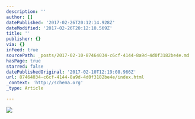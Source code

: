 ```yaml
---
description: ''
author: []
datePublished: '2017-02-26T20:12:14.928Z'
dateModified: '2017-02-26T20:12:10.569Z'
title: ''
publisher: {}
via: {}
inFeed: true
sourcePath: _posts/2017-02-10-87464034-c6cf-4144-8a9d-4d0f3182be4e.md
hasPage: true
starred: false
datePublishedOriginal: '2017-02-10T12:19:08.966Z'
url: 87464034-c6cf-4144-8a9d-4d0f3182be4e/index.html
_context: 'http://schema.org'
_type: Article

---
```

![](https://the-grid-user-content.s3-us-west-2.amazonaws.com/1fc05e3d-bd91-4243-b74c-0f9d242b6357.jpg)